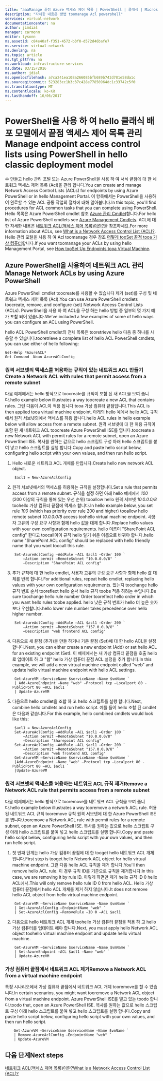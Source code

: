 ```yaml
---
title: "aaaManage 끝점 Azure 액세스 제어 목록 | PowerShell | 클래식 | Microsoft Docs"
description: "자세한 내용은 방법 toomanage Acl powershell"
services: virtual-network
documentationcenter: na
author: jimdial
manager: carmonm
editor: tysonn
ms.assetid: c84e40af-f351-4572-b3f0-d572d46bafe7
ms.service: virtual-network
ms.devlang: na
ms.topic: article
ms.tgt_pltfrm: na
ms.workload: infrastructure-services
ms.date: 03/15/2016
ms.author: jdial
ms.openlocfilehash: a7ca241ea108a266085bfb689b742d781e58da1c
ms.sourcegitcommit: 523283cc1b3c37c428e77850964dc1c33742c5f0
ms.translationtype: MT
ms.contentlocale: ko-KR
ms.lasthandoff: 10/06/2017
---
```

# <a name="manage-endpoint-access-control-lists-using-powershell-in-hello-classic-deployment-model"></a><span data-ttu-id="c8349-103">PowerShell을 사용 하 여 hello 클래식 배포 모델에서 끝점 액세스 제어 목록 관리</span><span class="sxs-lookup"><span data-stu-id="c8349-103">Manage endpoint access control lists using PowerShell in hello classic deployment model</span></span>
<span data-ttu-id="c8349-104">수 만들고 hello 관리 포털 또는 Azure PowerShell을 사용 하 여 서식 끝점에 대 한 네트워크 액세스 제어 목록 (Acl)을 관리 합니다.</span><span class="sxs-lookup"><span data-stu-id="c8349-104">You can create and manage Network Access Control Lists (ACLs) for endpoints by using Azure PowerShell or in hello Management Portal.</span></span> <span data-ttu-id="c8349-105">이 항목에서는 PowerShell을 사용하여 완료할 수 있는 ACL 공통 작업의 절차에 대해 알아봅니다.</span><span class="sxs-lookup"><span data-stu-id="c8349-105">In this topic, you'll find procedures for ACL common tasks that you can complete using PowerShell.</span></span> <span data-ttu-id="c8349-106">Hello 목록은 Azure PowerShell cmdlet 참조 [Azure 관리 Cmdlet](http://go.microsoft.com/fwlink/?LinkId=317721)합니다.</span><span class="sxs-lookup"><span data-stu-id="c8349-106">For hello list of Azure PowerShell cmdlets see [Azure Management Cmdlets](http://go.microsoft.com/fwlink/?LinkId=317721).</span></span> <span data-ttu-id="c8349-107">ACL에 대한 자세한 내용은 [네트워크 ACL(액세스 제어 목록)이란?](virtual-networks-acl.md)을 참조하세요.</span><span class="sxs-lookup"><span data-stu-id="c8349-107">For more information about ACLs, see [What is a Network Access Control List (ACL)?](virtual-networks-acl.md).</span></span> <span data-ttu-id="c8349-108">Hello 관리 포털을 사용 하 여 Acl toomanage 경우 참조 [어떻게 tooSet 끝점 tooa 가상 컴퓨터](../virtual-machines/windows/classic/setup-endpoints.md?toc=%2fazure%2fvirtual-machines%2fwindows%2fclassic%2ftoc.json)합니다.</span><span class="sxs-lookup"><span data-stu-id="c8349-108">If you want toomanage your ACLs by using hello Management Portal, see [How tooSet Up Endpoints tooa Virtual Machine](../virtual-machines/windows/classic/setup-endpoints.md?toc=%2fazure%2fvirtual-machines%2fwindows%2fclassic%2ftoc.json).</span></span>

## <a name="manage-network-acls-by-using-azure-powershell"></a><span data-ttu-id="c8349-109">Azure PowerShell을 사용하여 네트워크 ACL 관리</span><span class="sxs-lookup"><span data-stu-id="c8349-109">Manage Network ACLs by using Azure PowerShell</span></span>
<span data-ttu-id="c8349-110">Azure PowerShell cmdlet toocreate를 사용할 수 있습니다 제거 (set)를 구성 및 네트워크 액세스 제어 목록 (Acl).</span><span class="sxs-lookup"><span data-stu-id="c8349-110">You can use Azure PowerShell cmdlets toocreate, remove, and configure (set) Network Access Control Lists (ACLs).</span></span> <span data-ttu-id="c8349-111">PowerShell을 사용 하 여 ACL을 구성 하는 hello 방법 중 일부의 몇 가지 예가 포함 되어 있습니다.</span><span class="sxs-lookup"><span data-stu-id="c8349-111">We've included a few examples of some of hello ways you can configure an ACL using PowerShell.</span></span>

<span data-ttu-id="c8349-112">hello ACL PowerShell cmdlet의 전체 목록은 tooretrieve hello 다음 중 하나를 사용할 수 있습니다.</span><span class="sxs-lookup"><span data-stu-id="c8349-112">tooretrieve a complete list of hello ACL PowerShell cmdlets, you can use either of hello following:</span></span>

    Get-Help *AzureACL*
    Get-Command -Noun AzureACLConfig

### <a name="create-a-network-acl-with-rules-that-permit-access-from-a-remote-subnet"></a><span data-ttu-id="c8349-113">원격 서브넷의 액세스를 허용하는 규칙이 있는 네트워크 ACL 만들기</span><span class="sxs-lookup"><span data-stu-id="c8349-113">Create a Network ACL with rules that permit access from a remote subnet</span></span>
<span data-ttu-id="c8349-114">다음 예제에서는 hello 방식으로 toocreate를 규칙이 포함 된 새 ACL을 보여 줍니다.</span><span class="sxs-lookup"><span data-stu-id="c8349-114">hello example below illustrates a way toocreate a new ACL that contains rules.</span></span> <span data-ttu-id="c8349-115">그런 다음이 ACL이 적용 됩니다 tooa 가상 컴퓨터 끝점입니다.</span><span class="sxs-lookup"><span data-stu-id="c8349-115">This ACL is then applied tooa virtual machine endpoint.</span></span> <span data-ttu-id="c8349-116">아래의 hello 예에서 hello ACL 규칙에서 원격 서브넷의에서 액세스를 허용 합니다.</span><span class="sxs-lookup"><span data-stu-id="c8349-116">hello ACL rules in hello example below will allow access from a remote subnet.</span></span> <span data-ttu-id="c8349-117">원격 서브넷에 대 한 허용 규칙이 포함 된 새 네트워크 ACL toocreate Azure PowerShell ISE를 엽니다.</span><span class="sxs-lookup"><span data-stu-id="c8349-117">toocreate a new Network ACL with permit rules for a remote subnet, open an Azure PowerShell ISE.</span></span> <span data-ttu-id="c8349-118">복사를 원하는 값으로 hello 스크립트 구성 아래 hello 스크립트를 붙여 넣고 hello 스크립트를 실행 합니다.</span><span class="sxs-lookup"><span data-stu-id="c8349-118">Copy and paste hello script below, configuring hello script with your own values, and then run hello script.</span></span>

1. <span data-ttu-id="c8349-119">Hello 새로운 네트워크 ACL 개체를 만듭니다.</span><span class="sxs-lookup"><span data-stu-id="c8349-119">Create hello new network ACL object.</span></span>
   
        $acl1 = New-AzureAclConfig
2. <span data-ttu-id="c8349-120">원격 서브넷에서의 액세스를 허용하는 규칙을 설정합니다.</span><span class="sxs-lookup"><span data-stu-id="c8349-120">Set a rule that permits access from a remote subnet.</span></span> <span data-ttu-id="c8349-121">규칙을 설정 하면 아래 hello 예제에서 *100* (200 이상의 규칙을 통해 있는 우선 순위) tooallow hello 원격 서브넷 *10.0.0.0/8* toohello 가상 컴퓨터 끝점에 액세스 합니다.</span><span class="sxs-lookup"><span data-stu-id="c8349-121">In hello example below, you set rule *100* (which has priority over rule 200 and higher) tooallow hello remote subnet *10.0.0.0/8* access toohello virtual machine endpoint.</span></span> <span data-ttu-id="c8349-122">사용자 고유의 구성 요구 사항과 함께 hello 값을 대체 합니다.</span><span class="sxs-lookup"><span data-stu-id="c8349-122">Replace hello values with your own configuration requirements.</span></span> <span data-ttu-id="c8349-123">hello 이름이 "SharePoint ACL config" 한다고 toocall이이 규칙 hello 알기 쉬운 이름으로 바꿔야 합니다.</span><span class="sxs-lookup"><span data-stu-id="c8349-123">hello name "SharePoint ACL config" should be replaced with hello friendly name that you want toocall this rule.</span></span>
   
        Set-AzureAclConfig –AddRule –ACL $acl1 –Order 100 `
            –Action permit –RemoteSubnet "10.0.0.0/8" `
            –Description "SharePoint ACL config"
3. <span data-ttu-id="c8349-124">추가 규칙에 대 한 hello cmdlet, 사용자 고유의 구성 요구 사항과 함께 hello 값 대체를 반복 합니다.</span><span class="sxs-lookup"><span data-stu-id="c8349-124">For additional rules, repeat hello cmdlet, replacing hello values with your own configuration requirements.</span></span> <span data-ttu-id="c8349-125">있는지 toochange hello 규칙 번호 순서 tooreflect hello 순서 hello 규칙 toobe 적용 하려는 수입니다.</span><span class="sxs-lookup"><span data-stu-id="c8349-125">Be sure toochange hello rule number Order tooreflect hello order in which you want hello rules toobe applied.</span></span> <span data-ttu-id="c8349-126">hello 낮은 규칙 번호가 hello 더 높은 숫자 보다 우선합니다.</span><span class="sxs-lookup"><span data-stu-id="c8349-126">hello lower rule number takes precedence over hello higher number.</span></span>
   
        Set-AzureAclConfig –AddRule –ACL $acl1 –Order 200 `
            –Action permit –RemoteSubnet "157.0.0.0/8" `
            –Description "web frontend ACL config"
4. <span data-ttu-id="c8349-127">다음으로 새 끝점 (추가)을 만들 하거나 기존 끝점 (Set)에 대 한 hello ACL을 설정 합니다.</span><span class="sxs-lookup"><span data-stu-id="c8349-127">Next, you can either create a new endpoint (Add) or set hello ACL for an existing endpoint (Set).</span></span> <span data-ttu-id="c8349-128">이 예제에서는 새 가상 컴퓨터 끝점을 호출 hello로 업데이트 하 고 "웹" hello 가상 컴퓨터 끝점 ACL 설정을 추가 합니다.</span><span class="sxs-lookup"><span data-stu-id="c8349-128">In this example, we will add a new virtual machine endpoint called "web" and update hello virtual machine endpoint with hello ACL settings.</span></span>
   
        Get-AzureVM –ServiceName $serviceName –Name $vmName `
        | Add-AzureEndpoint –Name "web" –Protocol tcp –Localport 80 - PublicPort 80 –ACL $acl1 `
        | Update-AzureVM
5. <span data-ttu-id="c8349-129">다음으로 hello cmdlet을 조합 하 고 hello 스크립트를 실행 합니다.</span><span class="sxs-lookup"><span data-stu-id="c8349-129">Next, combine hello cmdlets and run hello script.</span></span> <span data-ttu-id="c8349-130">예를 들어 hello 조합 된 cmdlet은 다음과 같습니다.</span><span class="sxs-lookup"><span data-stu-id="c8349-130">For this example, hello combined cmdlets would look like this:</span></span>
   
        $acl1 = New-AzureAclConfig
        Set-AzureAclConfig –AddRule –ACL $acl1 –Order 100 `
            –Action permit –RemoteSubnet "10.0.0.0/8" `
            –Description "Sharepoint ACL config"
        Set-AzureAclConfig –AddRule –ACL $acl1 –Order 200 `
            –Action permit –RemoteSubnet "157.0.0.0/8" `
            –Description "web frontend ACL config"
        Get-AzureVM –ServiceName $serviceName –Name $vmName `
        |Add-AzureEndpoint –Name "web" –Protocol tcp –Localport 80 - PublicPort 80 –ACL $acl1 `
        |Update-AzureVM

### <a name="remove-a-network-acl-rule-that-permits-access-from-a-remote-subnet"></a><span data-ttu-id="c8349-131">원격 서브넷의 액세스를 허용하는 네트워크 ACL 규칙 제거</span><span class="sxs-lookup"><span data-stu-id="c8349-131">Remove a Network ACL rule that permits access from a remote subnet</span></span>
<span data-ttu-id="c8349-132">다음 예제에서는 hello 방식으로 tooremove를 네트워크 ACL 규칙을 보여 줍니다.</span><span class="sxs-lookup"><span data-stu-id="c8349-132">hello example below illustrates a way tooremove a network ACL rule.</span></span>  <span data-ttu-id="c8349-133">허용 된 네트워크 ACL 규칙 tooremove 규칙 원격 서브넷에 대 한 Azure PowerShell ISE를 엽니다.</span><span class="sxs-lookup"><span data-stu-id="c8349-133">tooremove a Network ACL rule with permit rules for a remote subnet, open an Azure PowerShell ISE.</span></span> <span data-ttu-id="c8349-134">복사를 원하는 값으로 hello 스크립트 구성 아래 hello 스크립트를 붙여 넣고 hello 스크립트를 실행 합니다.</span><span class="sxs-lookup"><span data-stu-id="c8349-134">Copy and paste hello script below, configuring hello script with your own values, and then run hello script.</span></span>

1. <span data-ttu-id="c8349-135">첫 번째 단계는 hello 가상 컴퓨터 끝점에 대 한 tooget hello 네트워크 ACL 개체입니다.</span><span class="sxs-lookup"><span data-stu-id="c8349-135">First step is tooget hello Network ACL object for hello virtual machine endpoint.</span></span> <span data-ttu-id="c8349-136">그런 다음 hello ACL 규칙을 제거 합니다.</span><span class="sxs-lookup"><span data-stu-id="c8349-136">You'll then remove hello ACL rule.</span></span> <span data-ttu-id="c8349-137">이 경우 규칙 ID를 기준으로 규칙을 제거합니다.</span><span class="sxs-lookup"><span data-stu-id="c8349-137">In this case, we are removing it by rule ID.</span></span> <span data-ttu-id="c8349-138">이렇게 하면만 제거 hello 규칙 ID 0 hello ACL에서.</span><span class="sxs-lookup"><span data-stu-id="c8349-138">This will only remove hello rule ID 0 from hello ACL.</span></span> <span data-ttu-id="c8349-139">Hello 가상 컴퓨터 끝점에서 hello ACL 개체를 제거 하지 않습니다.</span><span class="sxs-lookup"><span data-stu-id="c8349-139">It does not remove hello ACL object from hello virtual machine endpoint.</span></span>
   
        Get-AzureVM –ServiceName $serviceName –Name $vmName `
        | Get-AzureAclConfig –EndpointName "web" `
        | Set-AzureAclConfig –RemoveRule –ID 0 –ACL $acl1
2. <span data-ttu-id="c8349-140">다음으로 hello 네트워크 ACL 개체 toohello 가상 컴퓨터 끝점을 적용 하 고 hello 가상 컴퓨터를 업데이트 해야 합니다.</span><span class="sxs-lookup"><span data-stu-id="c8349-140">Next, you must apply hello Network ACL object toohello virtual machine endpoint and update hello virtual machine.</span></span>
   
        Get-AzureVM –ServiceName $serviceName –Name $vmName `
        | Set-AzureEndpoint –ACL $acl1 –Name "web" `
        | Update-AzureVM

### <a name="remove-a-network-acl-from-a-virtual-machine-endpoint"></a><span data-ttu-id="c8349-141">가상 컴퓨터 끝점에서 네트워크 ACL 제거</span><span class="sxs-lookup"><span data-stu-id="c8349-141">Remove a Network ACL from a virtual machine endpoint</span></span>
<span data-ttu-id="c8349-142">특정 시나리오에서 가상 컴퓨터 끝점에서 네트워크 ACL 개체 tooremove를 할 수 있습니다.</span><span class="sxs-lookup"><span data-stu-id="c8349-142">In certain scenarios, you might want tooremove a Network ACL object from a virtual machine endpoint.</span></span> <span data-ttu-id="c8349-143">Azure PowerShell ISE를 열고 있는 toodo 합니다.</span><span class="sxs-lookup"><span data-stu-id="c8349-143">toodo that, open an Azure PowerShell ISE.</span></span> <span data-ttu-id="c8349-144">복사를 원하는 값으로 hello 스크립트 구성 아래 hello 스크립트를 붙여 넣고 hello 스크립트를 실행 합니다.</span><span class="sxs-lookup"><span data-stu-id="c8349-144">Copy and paste hello script below, configuring hello script with your own values, and then run hello script.</span></span>

        Get-AzureVM –ServiceName $serviceName –Name $vmName `
        | Remove-AzureAclConfig –EndpointName "web" `
        | Update-AzureVM

## <a name="next-steps"></a><span data-ttu-id="c8349-145">다음 단계</span><span class="sxs-lookup"><span data-stu-id="c8349-145">Next steps</span></span>
[<span data-ttu-id="c8349-146">네트워크 ACL(액세스 제어 목록)이란?</span><span class="sxs-lookup"><span data-stu-id="c8349-146">What is a Network Access Control List (ACL)?</span></span>](virtual-networks-acl.md)


